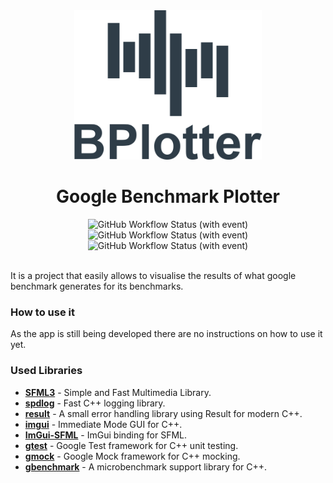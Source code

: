 <div align="center">
<img src="readme/logo.png" width="300px" alt="Logo"/>
<h1>Google Benchmark Plotter</h1>
<div style="display: inline">
<img alt="GitHub Workflow Status (with event)" src="https://img.shields.io/github/actions/workflow/status/Notiooo/Google-Benchmark-Plotter/.github%2Fworkflows%2Fcmake_windows_unit_tests.yml?label=Windows%20Unit%20Tests">
<img alt="GitHub Workflow Status (with event)" src="https://img.shields.io/github/actions/workflow/status/Notiooo/Google-Benchmark-Plotter/.github%2Fworkflows%2Fcmake_windows_build.yml?label=Windows%20Build">
<img alt="GitHub Workflow Status (with event)" src="https://img.shields.io/github/actions/workflow/status/Notiooo/Google-Benchmark-Plotter/.github%2Fworkflows%2Fclang-format-check.yml?label=Code%20Formatting">
</div>
</div>
<br>

<p>It is a project that easily allows to visualise the results of what google benchmark generates for its benchmarks.</p>

### How to use it
As the app is still being developed there are no instructions on how to use it yet.


### Used Libraries
- **[SFML3](https://github.com/SFML/SFML)** - Simple and Fast Multimedia Library.
- **[spdlog](https://github.com/gabime/spdlog)** - Fast C++ logging library.
- **[result](https://github.com/martinmoene/result)** - A small error handling library using Result for modern C++.
- **[imgui](https://github.com/ocornut/imgui)** - Immediate Mode GUI for C++.
- **[ImGui-SFML](https://github.com/eliasdaler/imgui-sfml)** - ImGui binding for SFML.
- **[gtest](https://github.com/google/googletest)** - Google Test framework for C++ unit testing.
- **[gmock](https://github.com/google/googletest/tree/main/googlemock)** - Google Mock framework for C++ mocking.
- **[gbenchmark](https://github.com/google/benchmark)** - A microbenchmark support library for C++.